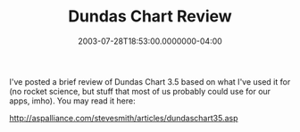 ﻿---
title: Dundas Chart Review
date: "2003-07-28T18:53:00.0000000-04:00"
description: I've posted a brief review of Dundas Chart 3.5 based on what I've
featuredImage: img/dundas-chart-review-featured.png
---

I've posted a brief review of Dundas Chart 3.5 based on what I've used it for (no rocket science, but stuff that most of us probably could use for our apps, imho). You may read it here:

<http://aspalliance.com/stevesmith/articles/dundaschart35.asp>

